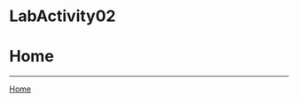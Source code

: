 # LabActivity02

<!DOCTYPE html>
<html>
<head>
  <title> LabActivity02 
  </title>
</head>
<body>
  <h1> Home </h1>
  <hr>
  <a href = "home.html"> Home </a>
</body>
</html>
